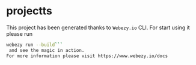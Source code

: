 # projectts

This project has been generated thanks to ```Webezy.io``` CLI.
For start using it please run 
```sh
webezy run --build```
 and see the magic in action.
For more information please visit https://www.webezy.io/docs